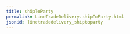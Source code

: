 ```yaml
---
title: shipToParty
permalink: LineTradeDelivery.shipToParty.html
jsonid: linetradedelivery_shiptoparty
---
```

